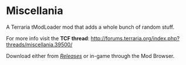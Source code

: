 # Miscellania
A Terraria tModLoader mod that adds a whole bunch of random stuff.

For more info visit the **TCF thread**: http://forums.terraria.org/index.php?threads/miscellania.39500/

Download either from *[Releases](https://github.com/goldenapple3/Miscellania/releases)* or in-game through the Mod Browser.


